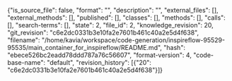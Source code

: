 {"is_source_file": false, "format": "", "description": "", "external_files": [], "external_methods": [], "published": [], "classes": [], "methods": [], "calls": [], "search-terms": [], "state": 2, "file_id": 2, "knowledge_revision": 20, "git_revision": "c6e2dc0331b3e10fa2e7601b461c40a2e5d4f638", "filename": "/home/kavia/workspace/code-generation/inspireflow-95529-95535/main_container_for_inspireflow/README.md", "hash": "ebece526bc2eadd78ddd787a76c56607", "format-version": 4, "code-base-name": "default", "revision_history": [{"20": "c6e2dc0331b3e10fa2e7601b461c40a2e5d4f638"}]}